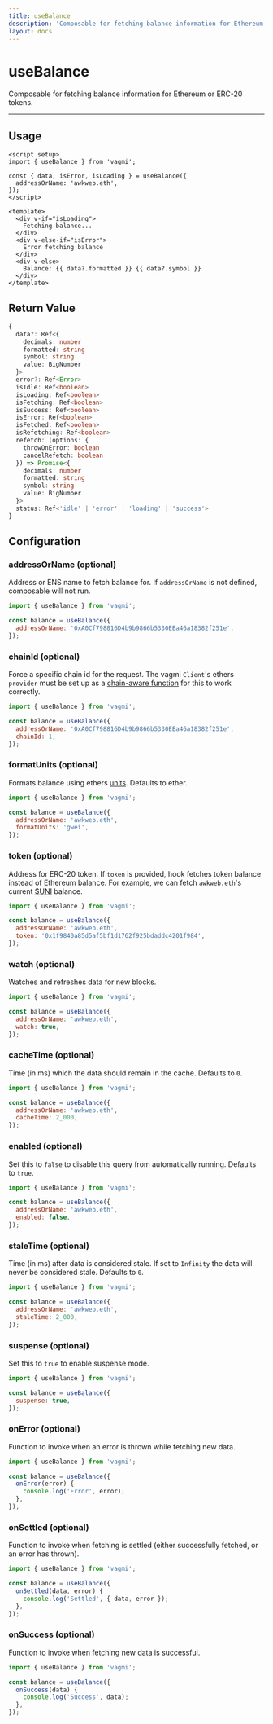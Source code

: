 ```yaml
---
title: useBalance
description: 'Composable for fetching balance information for Ethereum or ERC-20 tokens.'
layout: docs
---
```


# useBalance

Composable for fetching balance information for Ethereum or ERC-20 tokens.

---

## Usage

```vue
<script setup>
import { useBalance } from 'vagmi';

const { data, isError, isLoading } = useBalance({
  addressOrName: 'awkweb.eth',
});
</script>

<template>
  <div v-if="isLoading">
    Fetching balance...
  </div>
  <div v-else-if="isError">
    Error fetching balance
  </div>
  <div v-else>
    Balance: {{ data?.formatted }} {{ data?.symbol }}
  </div>
</template>
```

## Return Value

```ts
{
  data?: Ref<{
    decimals: number
    formatted: string
    symbol: string
    value: BigNumber
  }>
  error?: Ref<Error>
  isIdle: Ref<boolean>
  isLoading: Ref<boolean>
  isFetching: Ref<boolean>
  isSuccess: Ref<boolean>
  isError: Ref<boolean>
  isFetched: Ref<boolean>
  isRefetching: Ref<boolean>
  refetch: (options: {
    throwOnError: boolean
    cancelRefetch: boolean
  }) => Promise<{
    decimals: number
    formatted: string
    symbol: string
    value: BigNumber
  }>
  status: Ref<'idle' | 'error' | 'loading' | 'success'>
}
```

## Configuration

### addressOrName (optional)

Address or ENS name to fetch balance for. If `addressOrName` is not defined, composable will not run.

```js
import { useBalance } from 'vagmi';

const balance = useBalance({
  addressOrName: '0xA0Cf798816D4b9b9866b5330EEa46a18382f251e',
});
```

### chainId (optional)

Force a specific chain id for the request. The vagmi `Client`'s ethers `provider` must be set up as a [chain-aware function](https://wagmi.sh/docs/client#provider-optional) for this to work correctly.

```js
import { useBalance } from 'vagmi';

const balance = useBalance({
  addressOrName: '0xA0Cf798816D4b9b9866b5330EEa46a18382f251e',
  chainId: 1,
});
```

### formatUnits (optional)

Formats balance using ethers [units](https://docs.ethers.io/v5/api/utils/display-logic/#display-logic--units). Defaults to ether.

```js
import { useBalance } from 'vagmi';

const balance = useBalance({
  addressOrName: 'awkweb.eth',
  formatUnits: 'gwei',
});
```

### token (optional)

Address for ERC-20 token. If `token` is provided, hook fetches token balance instead of Ethereum balance. For example, we can fetch `awkweb.eth`'s current [$UNI](https://etherscan.io/address/0x1f9840a85d5af5bf1d1762f925bdaddc4201f984) balance.

```js
import { useBalance } from 'vagmi';

const balance = useBalance({
  addressOrName: 'awkweb.eth',
  token: '0x1f9840a85d5af5bf1d1762f925bdaddc4201f984',
});
```

### watch (optional)

Watches and refreshes data for new blocks.

```js
import { useBalance } from 'vagmi';

const balance = useBalance({
  addressOrName: 'awkweb.eth',
  watch: true,
});
```

### cacheTime (optional)

Time (in ms) which the data should remain in the cache. Defaults to `0`.

```js
import { useBalance } from 'vagmi';

const balance = useBalance({
  addressOrName: 'awkweb.eth',
  cacheTime: 2_000,
});
```

### enabled (optional)

Set this to `false` to disable this query from automatically running. Defaults to `true`.

```js
import { useBalance } from 'vagmi';

const balance = useBalance({
  addressOrName: 'awkweb.eth',
  enabled: false,
});
```

### staleTime (optional)

Time (in ms) after data is considered stale. If set to `Infinity` the data will never be considered stale. Defaults to `0`.

```js
import { useBalance } from 'vagmi';

const balance = useBalance({
  addressOrName: 'awkweb.eth',
  staleTime: 2_000,
});
```

### suspense (optional)

Set this to `true` to enable suspense mode.

```js
import { useBalance } from 'vagmi';

const balance = useBalance({
  suspense: true,
});
```

### onError (optional)

Function to invoke when an error is thrown while fetching new data.

```js
import { useBalance } from 'vagmi';

const balance = useBalance({
  onError(error) {
    console.log('Error', error);
  },
});
```

### onSettled (optional)

Function to invoke when fetching is settled (either successfully fetched, or an error has thrown).

```js
import { useBalance } from 'vagmi';

const balance = useBalance({
  onSettled(data, error) {
    console.log('Settled', { data, error });
  },
});
```

### onSuccess (optional)

Function to invoke when fetching new data is successful.

```js
import { useBalance } from 'vagmi';

const balance = useBalance({
  onSuccess(data) {
    console.log('Success', data);
  },
});
```

